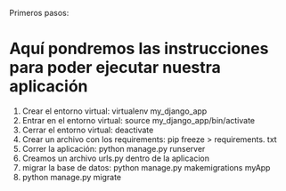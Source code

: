 Primeros pasos:
# Aquí pondremos las instrucciones para poder ejecutar nuestra aplicación
1) Crear el entorno virtual: virtualenv my_django_app
2) Entrar en el entorno virtual: source my_django_app/bin/activate
3) Cerrar el entorno virtual: deactivate
5) Crear un archivo con los requirements: pip freeze > requirements. txt
6) Correr la aplicación: python manage.py runserver
7) Creamos un archivo urls.py dentro de la aplicacion
8) migrar la base de datos: python manage.py makemigrations myApp
9) python manage.py migrate
